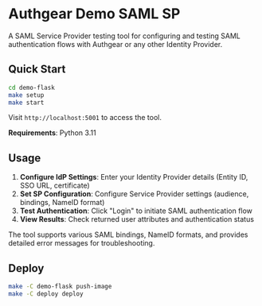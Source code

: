 # Authgear Demo SAML SP

A SAML Service Provider testing tool for configuring and testing SAML authentication flows with Authgear or any other Identity Provider.

## Quick Start

```sh
cd demo-flask
make setup
make start
```

Visit `http://localhost:5001` to access the tool.

**Requirements**: Python 3.11

## Usage

1. **Configure IdP Settings**: Enter your Identity Provider details (Entity ID, SSO URL, certificate)
2. **Set SP Configuration**: Configure Service Provider settings (audience, bindings, NameID format)
3. **Test Authentication**: Click "Login" to initiate SAML authentication flow
4. **View Results**: Check returned user attributes and authentication status

The tool supports various SAML bindings, NameID formats, and provides detailed error messages for troubleshooting.

## Deploy

```sh
make -C demo-flask push-image
make -C deploy deploy
```
